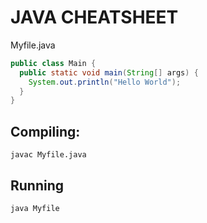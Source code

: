 # JAVA CHEATSHEET

<p class="codeblock-title">Myfile.java</p>

```java
public class Main {
  public static void main(String[] args) {
    System.out.println("Hello World");
  }
}
```

## Compiling:
```
javac Myfile.java
```

## Running
```
java Myfile
```
